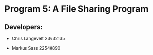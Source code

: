 # Program 5: A File Sharing Program

## Developers:
- Chris Langevelt 23632135

- Markus Sass 22548890